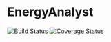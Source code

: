 # EnergyAnalyst
[![Build Status](https://travis-ci.org/Intercel/EnergyAnalyst.svg?branch=master)](https://travis-ci.org/Intercel/EnergyAnalyst)
[![Coverage Status](https://coveralls.io/repos/Intercel/EnergyAnalyst/badge.svg?branch=master&service=github)](https://coveralls.io/github/Intercel/EnergyAnalyst?branch=master)